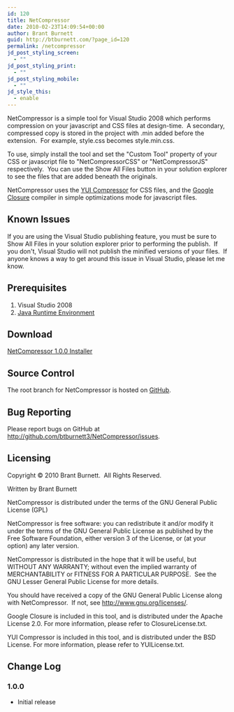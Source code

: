 ```yaml
---
id: 120
title: NetCompressor
date: 2010-02-23T14:09:54+00:00
author: Brant Burnett
guid: http://btburnett.com/?page_id=120
permalink: /netcompressor
jd_post_styling_screen:
  - ""
jd_post_styling_print:
  - ""
jd_post_styling_mobile:
  - ""
jd_style_this:
  - enable
---
```

NetCompressor is a simple tool for Visual Studio 2008 which performs compression on your javascript and CSS files at design-time.  A secondary, compressed copy is stored in the project with .min added before the extension.  For example, style.css becomes style.min.css.

To use, simply install the tool and set the "Custom Tool" property of your CSS or javascript file to "NetCompressorCSS" or "NetCompressorJS" respectively.  You can use the Show All Files button in your solution explorer to see the files that are added beneath the originals.

NetCompressor uses the [YUI Compressor](http://yui.github.io/yuicompressor/) for CSS files, and the [Google Closure](http://code.google.com/closure/) compiler in simple optimizations mode for javascript files.

## Known Issues

If you are using the Visual Studio publishing feature, you must be sure to Show All Files in your solution explorer prior to performing the publish.  If you don't, Visual Studio will not publish the minified versions of your files.  If anyone knows a way to get around this issue in Visual Studio, please let me know.

## Prerequisites

  1. Visual Studio 2008
  2. [Java Runtime Environment](http://java.com)

## Download

[NetCompressor 1.0.0 Installer](http://github.com/downloads/btburnett3/NetCompressor/NetCompressorSetup.msi)

## Source Control

The root branch for NetCompressor is hosted on [GitHub](http://github.com/btburnett3/NetCompressor/).

## Bug Reporting

Please report bugs on GitHub at <http://github.com/btburnett3/NetCompressor/issues>.

## Licensing

Copyright © 2010 Brant Burnett.  All Rights Reserved.

Written by Brant Burnett

NetCompressor is distributed under the terms of the GNU General Public License (GPL)

NetCompressor is free software: you can redistribute it and/or modify it under the terms of the GNU General Public License as published by the Free Software Foundation, either version 3 of the License, or (at your option) any later version.

NetCompressor is distributed in the hope that it will be useful, but WITHOUT ANY WARRANTY; without even the implied warranty of MERCHANTABILITY or FITNESS FOR A PARTICULAR PURPOSE.  See the GNU Lesser General Public License for more details.

You should have received a copy of the GNU General Public License along with NetCompressor.  If not, see <http://www.gnu.org/licenses/>.

Google Closure is included in this tool, and is distributed under the Apache License 2.0. For more information, please refer to ClosureLicense.txt.

YUI Compressor is included in this tool, and is distributed under the BSD License. For more information, please refer to YUILicense.txt.

## Change Log

### 1.0.0

* Initial release
